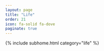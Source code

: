 ```yaml
---
layout: page
title: "Life"
order: 21
icon: fa-solid fa-dove
paginate: true
---
```


{% include subhome.html category="life" %}

